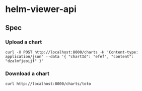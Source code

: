 # helm-viewer-api

## Spec

### Upload a chart

```
curl -X POST http://localhost:8000/charts -H 'Content-type: application/json' --data '{ "chartId": "efef", "content": "dzalmfjeoijf" }'
```

### Download a chart

```
curl http://localhost:8000/charts/toto
```
